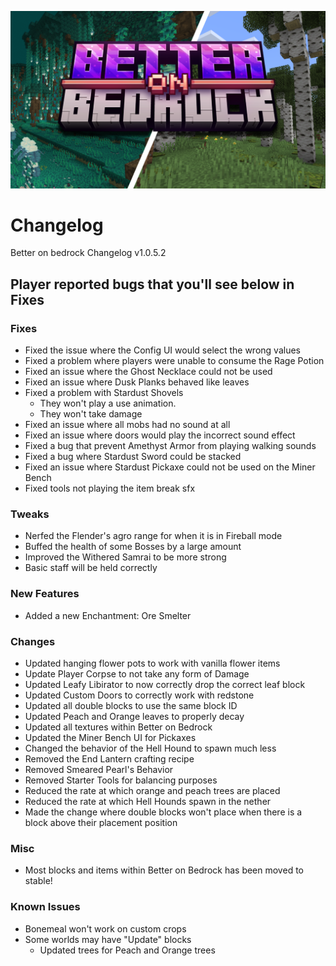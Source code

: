 
![image](/Main/assets/bob-rebrand.png)

# Changelog

Better on bedrock Changelog v1.0.5.2

## Player reported bugs that you'll see below in Fixes

### Fixes
- Fixed the issue where the Config UI would select the wrong values
- Fixed a problem where players were unable to consume the Rage Potion
- Fixed an issue where the Ghost Necklace could not be used
- Fixed an issue where Dusk Planks behaved like leaves
- Fixed a problem with Stardust Shovels
    - They won't play a use animation.
    - They won't take damage
- Fixed an issue where all mobs had no sound at all
- Fixed an issue where doors would play the incorrect sound effect
- Fixed a bug that prevent Amethyst Armor from playing walking sounds
- Fixed a bug where Stardust Sword could be stacked
- Fixed an issue where Stardust Pickaxe could not be used on the Miner Bench
- Fixed tools not playing the item break sfx
### Tweaks
- Nerfed the Flender's agro range for when it is in Fireball mode
- Buffed the health of some Bosses by a large amount
- Improved the Withered Samrai to be more strong
- Basic staff will be held correctly
### New Features
- Added a new Enchantment: Ore Smelter
### Changes
- Updated hanging flower pots to work with vanilla flower items
- Update Player Corpse to not take any form of Damage
- Updated Leafy Libirator to now correctly drop the correct leaf block
- Updated Custom Doors to correctly work with redstone
- Updated all double blocks to use the same block ID
- Updated Peach and Orange leaves to properly decay
- Updated all textures within Better on Bedrock
- Updated the Miner Bench UI for Pickaxes
- Changed the behavior of the Hell Hound to spawn much less
- Removed the End Lantern crafting recipe
- Removed Smeared Pearl's Behavior
- Removed Starter Tools for balancing purposes
- Reduced the rate at which orange and peach trees are placed
- Reduced the rate at which Hell Hounds spawn in the nether
- Made the change where double blocks won't place when there is a block above their placement position
### Misc
- Most blocks and items within Better on Bedrock has been moved to stable!

### Known Issues
- Bonemeal won't work on custom crops
- Some worlds may have "Update" blocks
    - Updated trees for Peach and Orange trees
